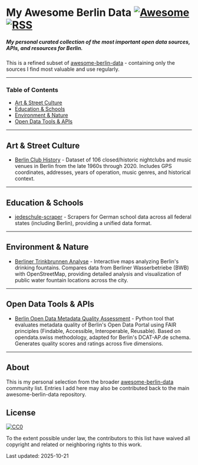 # My Awesome Berlin Data [![Awesome](https://cdn.rawgit.com/sindresorhus/awesome/d7305f38d29fed78fa85652e3a63e154dd8e8829/media/badge.svg)](https://github.com/sindresorhus/awesome) [![RSS](https://img.shields.io/badge/Subscribe-RSS-blue.svg)](https://github.com/tifa365/my-awesome-berlin/commits/main.atom)

##### My personal curated collection of the most important open data sources, APIs, and resources for Berlin.

This is a refined subset of [awesome-berlin-data](https://github.com/tifa365/awesome-berlin-data) - containing only the sources I find most valuable and use regularly.

------------------------------

### Table of Contents

- [Art & Street Culture](#art--street-culture)
- [Education & Schools](#education--schools)
- [Environment & Nature](#environment--nature)
- [Open Data Tools & APIs](#open-data-tools--apis)

------------------------------

## Art & Street Culture

- [Berlin Club History](https://github.com/tifa365/berlin_club_history) - Dataset of 106 closed/historic nightclubs and music venues in Berlin from the late 1960s through 2020. Includes GPS coordinates, addresses, years of operation, music genres, and historical context.

------------------------------

## Education & Schools

- [jedeschule-scraper](https://github.com/Datenschule/jedeschule-scraper) - Scrapers for German school data across all federal states (including Berlin), providing a unified data format.

------------------------------

## Environment & Nature

- [Berliner Trinkbrunnen Analyse](https://github.com/tifa365/berliner_trinkbrunnen_analyse) - Interactive maps analyzing Berlin's drinking fountains. Compares data from Berliner Wasserbetriebe (BWB) with OpenStreetMap, providing detailed analysis and visualization of public water fountain locations across the city.

------------------------------

## Open Data Tools & APIs

- [Berlin Open Data Metadata Quality Assessment](https://github.com/tifa365/berlin_opendata_assesment) - Python tool that evaluates metadata quality of Berlin's Open Data Portal using FAIR principles (Findable, Accessible, Interoperable, Reusable). Based on opendata.swiss methodology, adapted for Berlin's DCAT-AP.de schema. Generates quality scores and ratings across five dimensions.

------------------------------

## About

This is my personal selection from the broader [awesome-berlin-data](https://github.com/tifa365/awesome-berlin-data) community list. Entries I add here may also be contributed back to the main awesome-berlin-data repository.

## License

[![CC0](http://i.creativecommons.org/p/zero/1.0/88x31.png)](http://creativecommons.org/publicdomain/zero/1.0/)

To the extent possible under law, the contributors to this list have waived all copyright and related or neighboring rights to this work.

Last updated: 2025-10-21
